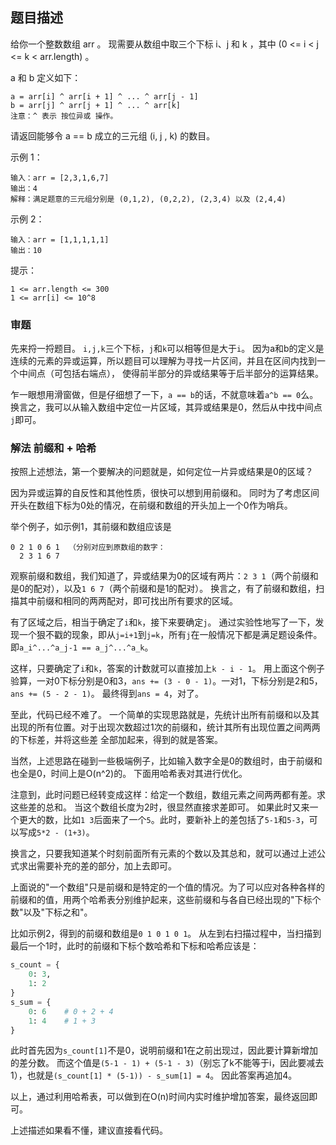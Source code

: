 ## 题目描述
给你一个整数数组 arr 。
现需要从数组中取三个下标 i、j 和 k ，其中 (0 <= i < j <= k < arr.length) 。

a 和 b 定义如下：
```
a = arr[i] ^ arr[i + 1] ^ ... ^ arr[j - 1]
b = arr[j] ^ arr[j + 1] ^ ... ^ arr[k]
注意：^ 表示 按位异或 操作。
```

请返回能够令 a == b 成立的三元组 (i, j , k) 的数目。

示例 1：
```
输入：arr = [2,3,1,6,7]
输出：4
解释：满足题意的三元组分别是 (0,1,2), (0,2,2), (2,3,4) 以及 (2,4,4)
```
示例 2：
```
输入：arr = [1,1,1,1,1]
输出：10
```

提示：
```
1 <= arr.length <= 300
1 <= arr[i] <= 10^8
```

### 审题
先来捋一捋题目。
`i,j,k`三个下标，`j`和`k`可以相等但是大于`i`。
因为a和b的定义是连续的元素的异或运算，所以题目可以理解为寻找一片区间，并且在区间内找到一个中间点（可包括右端点），
使得前半部分的异或结果等于后半部分的运算结果。

乍一眼想用滑窗做，但是仔细想了一下，`a == b`的话，不就意味着`a^b == 0`么。
换言之，我可以从输入数组中定位一片区域，其异或结果是0，然后从中找中间点`j`即可。

### 解法 前缀和 + 哈希
按照上述想法，第一个要解决的问题就是，如何定位一片异或结果是0的区域？

因为异或运算的自反性和其他性质，很快可以想到用前缀和。
同时为了考虑区间开头在数组下标为0处的情况，在前缀和数组的开头加上一个0作为哨兵。

举个例子，如示例1，其前缀和数组应该是
```text
0 2 1 0 6 1  （分别对应到原数组的数字：
  2 3 1 6 7
```
观察前缀和数组，我们知道了，异或结果为0的区域有两片：`2 3 1`（两个前缀和是0的配对），以及`1 6 7`（两个前缀和是1的配对）。
换言之，有了前缀和数组，扫描其中前缀和相同的两两配对，即可找出所有要求的区域。

有了区域之后，相当于确定了`i`和`k`，接下来要确定`j`。
通过实验性地写了一下，发现一个狠不戳的现象，即从`j=i+1`到`j=k`，所有`j`在一般情况下都是满足题设条件。即`a_i^...^a_j-1 == a_j^...^a_k`。

这样，只要确定了`i`和`k`，答案的计数就可以直接加上`k - i - 1`。
用上面这个例子验算，一对0下标分别是0和3，`ans += (3 - 0 - 1)`。一对1，下标分别是2和5，`ans += (5 - 2 - 1)`。
最终得到`ans = 4`，对了。

至此，代码已经不难了。
一个简单的实现思路就是，先统计出所有前缀和以及其出现的所有位置。对于出现次数超过1次的前缀和，统计其所有出现位置之间两两的下标差，并将这些差
全部加起来，得到的就是答案。

当然，上述思路在碰到一些极端例子，比如输入数字全是0的数组时，由于前缀和也全是0，时间上是O(n^2)的。
下面用哈希表对其进行优化。

注意到，此时问题已经转变成这样：给定一个数组，数组元素之间两两都有差。求这些差的总和。
当这个数组长度为2时，很显然直接求差即可。
如果此时又来一个更大的数，比如`1 3`后面来了一个`5`。此时，要新补上的差包括了`5-1`和`5-3`，可以写成`5*2 - (1+3)`。

换言之，只要我知道某个时刻前面所有元素的个数以及其总和，就可以通过上述公式求出需要补充的差的部分，加上去即可。

上面说的"一个数组"只是前缀和是特定的一个值的情况。为了可以应对各种各样的前缀和的值，用两个哈希表分别维护起来，这些前缀和与各自已经出现的"下标个数"以及"下标之和"。

比如示例2，得到的前缀和数组是`0 1 0 1 0 1`。
从左到右扫描过程中，当扫描到最后一个1时，此时的前缀和下标个数哈希和下标和哈希应该是：
```python
s_count = {
    0: 3, 
    1: 2
}
s_sum = {
    0: 6    # 0 + 2 + 4
    1: 4    # 1 + 3 
}
```
此时首先因为`s_count[1]`不是0，说明前缀和1在之前出现过，因此要计算新增加的差分数。
而这个值是`(5-1 - 1) + (5-1 - 3)`（别忘了k不能等于i，因此要减去1），也就是`(s_count[1] * (5-1)) - s_sum[1] = 4`。
因此答案再追加4。

以上，通过利用哈希表，可以做到在O(n)时间内实时维护增加答案，最终返回即可。

上述描述如果看不懂，建议直接看代码。